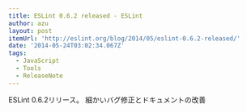 ```yaml
---
title: ESLint 0.6.2 released - ESLint
author: azu
layout: post
itemUrl: 'http://eslint.org/blog/2014/05/eslint-0.6.2-released/'
date: '2014-05-24T03:02:34.067Z'
tags:
  - JavaScript
  - Tools
  - ReleaseNote
---
```

ESLint 0.6.2リリース。
細かいバグ修正とドキュメントの改善
